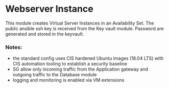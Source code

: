 # Webserver Instance

This module creates Virtual Server Instances in an Availability Set. The public ansible ssh key is received from the Key
vault module. Password are generated and stored in the keyvault.

### Notes:

- the standard config uses CIS hardened Ubuntu images (18.04 LTS) with CIS automation tooling to establish a security
  baseline
- SG allow only incoming traffic from the Application gateway and outgoing traffic to the Database module
- logging and monitoring is enabled via VM extensions